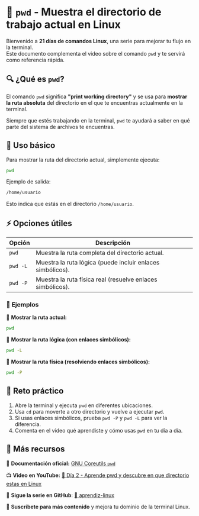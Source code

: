 # 📍 `pwd` - Muestra el directorio de trabajo actual en Linux  

Bienvenido a **21 días de comandos Linux**, una serie para mejorar tu flujo en la terminal.  
Este documento complementa el video sobre el comando `pwd` y te servirá como referencia rápida.  

## 🔍 ¿Qué es `pwd`?  

El comando `pwd` significa **"print working directory"** y se usa para **mostrar la ruta absoluta** del directorio en
el que te encuentras actualmente en la terminal.  

Siempre que estés trabajando en la terminal, `pwd` te ayudará a saber en qué parte del sistema de archivos te encuentras.  

## 📌 Uso básico  

Para mostrar la ruta del directorio actual, simplemente ejecuta:  

```bash
pwd
```

Ejemplo de salida:  

```bash
/home/usuario
```

Esto indica que estás en el directorio `/home/usuario`.  

## ⚡ Opciones útiles  

| Opción  | Descripción |
|---------|------------|
| `pwd`   | Muestra la ruta completa del directorio actual. |
| `pwd -L` | Muestra la ruta lógica (puede incluir enlaces simbólicos). |
| `pwd -P` | Muestra la ruta física real (resuelve enlaces simbólicos). |

### 📝 Ejemplos  

🔹 **Mostrar la ruta actual:**  

```bash
pwd
```

🔹 **Mostrar la ruta lógica (con enlaces simbólicos):**  

```bash
pwd -L
```

🔹 **Mostrar la ruta física (resolviendo enlaces simbólicos):**  

```bash
pwd -P
```

## 🎯 Reto práctico  

1. Abre la terminal y ejecuta `pwd` en diferentes ubicaciones.  
2. Usa `cd` para moverte a otro directorio y vuelve a ejecutar `pwd`.  
3. Si usas enlaces simbólicos, prueba `pwd -P` y `pwd -L` para ver la diferencia.  
4. Comenta en el video qué aprendiste y cómo usas `pwd` en tu día a día.  

## 📢 Más recursos  

📖 **Documentación oficial:** [GNU Coreutils `pwd`](https://www.gnu.org/software/coreutils/manual/html_node/pwd-invocation.html)

📺 **Video en YouTube:** [🔗 Día 2 - Aprende pwd y descubre en que directorio estas en Linux](https://youtu.be/r8oF7tlP0KE)

🚀 **Sigue la serie en GitHub**: [🔗 aprendiz-linux](https://github.com/jorgearma1982/aprendiz-linux/tree/main/21_dias_comandos_basicos)

🔔 **Suscríbete para más contenido** y mejora tu dominio de la terminal Linux.
